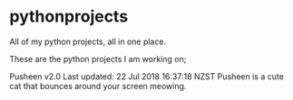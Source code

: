 # pythonprojects
All of my python projects, all in one place. 

These are the python projects I am working on;

Pusheen v2.0
Last updated: 22 Jul 2018 16:37:18 NZST
Pusheen is a cute cat that bounces around your screen meowing.
